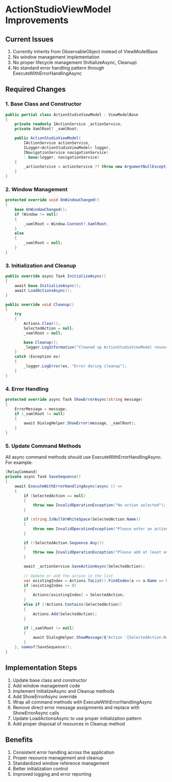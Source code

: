 # ActionStudioViewModel Improvements

## Current Issues
1. Currently inherits from ObservableObject instead of ViewModelBase
2. No window management implementation
3. No proper lifecycle management (InitializeAsync, Cleanup)
4. No standard error handling pattern through ExecuteWithErrorHandlingAsync

## Required Changes

### 1. Base Class and Constructor
```csharp
public partial class ActionStudioViewModel : ViewModelBase
{
    private readonly IActionService _actionService;
    private XamlRoot? _xamlRoot;

    public ActionStudioViewModel(
        IActionService actionService,
        ILogger<ActionStudioViewModel> logger,
        INavigationService navigationService)
        : base(logger, navigationService)
    {
        _actionService = actionService ?? throw new ArgumentNullException(nameof(actionService));
    }
}
```

### 2. Window Management
```csharp
protected override void OnWindowChanged()
{
    base.OnWindowChanged();
    if (Window != null)
    {
        _xamlRoot = Window.Content?.XamlRoot;
    }
    else
    {
        _xamlRoot = null;
    }
}
```

### 3. Initialization and Cleanup
```csharp
public override async Task InitializeAsync()
{
    await base.InitializeAsync();
    await LoadActionsAsync();
}

public override void Cleanup()
{
    try
    {
        Actions.Clear();
        SelectedAction = null;
        _xamlRoot = null;

        base.Cleanup();
        _logger.LogInformation("Cleaned up ActionStudioViewModel resources");
    }
    catch (Exception ex)
    {
        _logger.LogError(ex, "Error during cleanup");
    }
}
```

### 4. Error Handling
```csharp
protected override async Task ShowErrorAsync(string message)
{
    ErrorMessage = message;
    if (_xamlRoot != null)
    {
        await DialogHelper.ShowError(message, _xamlRoot);
    }
}
```

### 5. Update Command Methods
All async command methods should use ExecuteWithErrorHandlingAsync. For example:

```csharp
[RelayCommand]
private async Task SaveSequence()
{
    await ExecuteWithErrorHandlingAsync(async () =>
    {
        if (SelectedAction == null)
        {
            throw new InvalidOperationException("No action selected");
        }

        if (string.IsNullOrWhiteSpace(SelectedAction.Name))
        {
            throw new InvalidOperationException("Please enter an action name");
        }

        if (!SelectedAction.Sequence.Any())
        {
            throw new InvalidOperationException("Please add at least one button to the sequence");
        }

        await _actionService.SaveActionAsync(SelectedAction);
        
        // Update or add the action in the list
        var existingIndex = Actions.ToList().FindIndex(a => a.Name == SelectedAction.Name);
        if (existingIndex >= 0)
        {
            Actions[existingIndex] = SelectedAction;
        }
        else if (!Actions.Contains(SelectedAction))
        {
            Actions.Add(SelectedAction);
        }

        if (_xamlRoot != null)
        {
            await DialogHelper.ShowMessage($"Action '{SelectedAction.Name}' saved successfully.", "Success", _xamlRoot);
        }
    }, nameof(SaveSequence));
}
```

## Implementation Steps
1. Update base class and constructor
2. Add window management code
3. Implement InitializeAsync and Cleanup methods
4. Add ShowErrorAsync override
5. Wrap all command methods with ExecuteWithErrorHandlingAsync
6. Remove direct error message assignments and replace with ShowErrorAsync calls
7. Update LoadActionsAsync to use proper initialization pattern
8. Add proper disposal of resources in Cleanup method

## Benefits
1. Consistent error handling across the application
2. Proper resource management and cleanup
3. Standardized window reference management
4. Better initialization control
5. Improved logging and error reporting